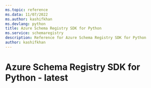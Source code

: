 ```yaml
---
ms.topic: reference
ms.data: 11/07/2022
ms.author: kashifkhan
ms.devlang: python
title: Azure Schema Registry SDK for Python
ms.service: schemaregistry
description: Reference for Azure Schema Registry SDK for Python
author: kashifkhan
---
```

# Azure Schema Registry SDK for Python - latest
